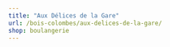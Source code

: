 ```yaml
---
title: "Aux Délices de la Gare"
url: /bois-colombes/aux-delices-de-la-gare/
shop: boulangerie
---
```

